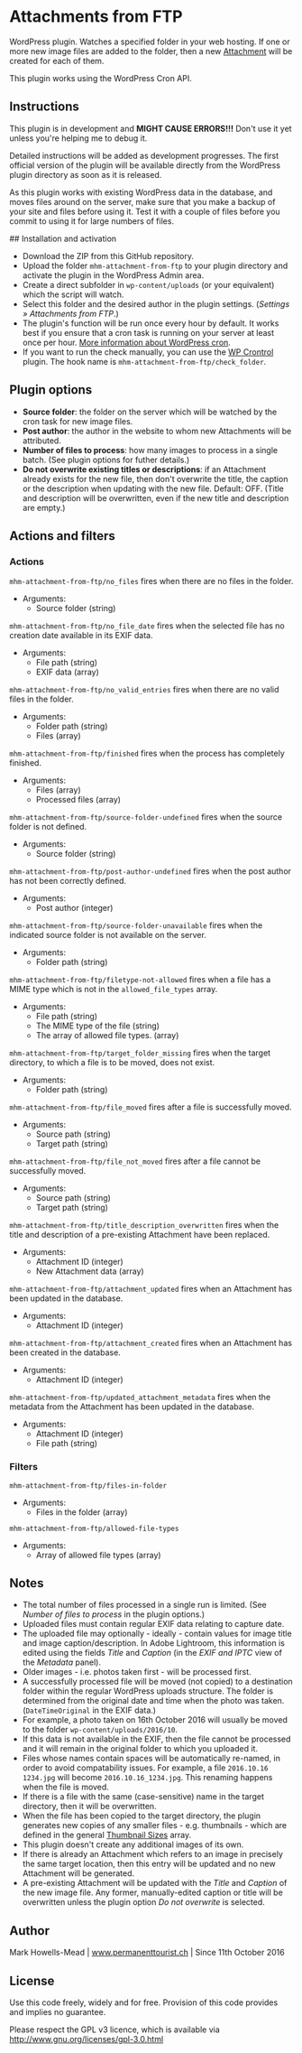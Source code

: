 # Attachments from FTP
WordPress plugin. Watches a specified folder in your web hosting. If one or more new image files are added to the folder, then a new [Attachment](https://codex.wordpress.org/Attachments) will be created for each of them. 

This plugin works using the WordPress Cron API.

## Instructions
This plugin is in development and **MIGHT CAUSE ERRORS!!!** Don't use it yet unless you're helping me to debug it.

Detailed instructions will be added as development progresses. The first official version of the plugin will be available directly from the WordPress plugin directory as soon as it is released.

As this plugin works with existing WordPress data in the database, and moves files around on the server, make sure that you make a backup of your site and files before using it. Test it with a couple of files before you commit to using it for large numbers of files.

## Installation and activation
* Download the ZIP from this GitHub repository.
* Upload the folder ``mhm-attachment-from-ftp`` to your plugin directory and activate the plugin in the WordPress Admin area.
* Create a direct subfolder in ``wp-content/uploads`` (or your equivalent) which the script will watch.
* Select this folder and the desired author in the plugin settings. (*Settings » Attachments from FTP*.)
* The plugin's function will be run once every hour by default. It works best if you ensure that a cron task is running on your server at least once per hour. [More information about WordPress cron](https://developer.wordpress.org/plugins/cron/).
* If you want to run the check manually, you can use the [WP Crontrol](https://wordpress.org/plugins/wp-crontrol/) plugin. The hook name is ``mhm-attachment-from-ftp/check_folder``.

## Plugin options
* **Source folder**: the folder on the server which will be watched by the cron task for new image files.
* **Post author**: the author in the website to whom new Attachments will be attributed.
* **Number of files to process**: how many images to process in a single batch. (See plugin options for futher details.)
* **Do not overwrite existing titles or descriptions**: if an Attachment already exists for the new file, then don't overwrite the title, the caption or the description when updating with the new file. Default: OFF. (Title and description will be overwritten, even if the new title and description are empty.)

## Actions and filters
### Actions
``mhm-attachment-from-ftp/no_files`` fires when there are no files in the folder.
* Arguments: 
    * Source folder (string)

``mhm-attachment-from-ftp/no_file_date`` fires when the selected file has no creation date available in its EXIF data.
* Arguments:
    * File path (string)
    * EXIF data (array)

``mhm-attachment-from-ftp/no_valid_entries`` fires when there are no valid files in the folder.
* Arguments: 
    * Folder path (string)
    * Files (array)

``mhm-attachment-from-ftp/finished`` fires when the process has completely finished.
* Arguments:
    * Files (array)
    * Processed files (array)

``mhm-attachment-from-ftp/source-folder-undefined`` fires when the source folder is not defined.
* Arguments: 
    * Source folder (string)

``mhm-attachment-from-ftp/post-author-undefined`` fires when the post author has not been correctly defined.
* Arguments: 
    * Post author (integer)

``mhm-attachment-from-ftp/source-folder-unavailable`` fires when the indicated source folder is not available on the server.
* Arguments:
    * Folder path (string)

``mhm-attachment-from-ftp/filetype-not-allowed`` fires when a file has a MIME type which is not in the ``allowed_file_types`` array.
* Arguments:
    * File path (string)
    * The MIME type of the file (string)
    * The array of allowed file types. (array)

``mhm-attachment-from-ftp/target_folder_missing`` fires when the target directory, to which a file is to be moved, does not exist.
* Arguments:
    * Folder path (string)

``mhm-attachment-from-ftp/file_moved`` fires after a file is successfully moved.
* Arguments:
    * Source path (string)
    * Target path (string)

``mhm-attachment-from-ftp/file_not_moved`` fires after a file cannot be successfully moved.
* Arguments:
    * Source path (string)
    * Target path (string)

``mhm-attachment-from-ftp/title_description_overwritten`` fires when the title and description of a pre-existing Attachment have been replaced.
* Arguments:
    * Attachment ID (integer)
    * New Attachment data (array)

``mhm-attachment-from-ftp/attachment_updated`` fires when an Attachment has been updated in the database.
* Arguments:
    * Attachment ID (integer)

``mhm-attachment-from-ftp/attachment_created`` fires when an Attachment has been created in the database.
* Arguments:
    * Attachment ID (integer)

``mhm-attachment-from-ftp/updated_attachment_metadata`` fires when the metadata from the Attachment has been updated in the database.
* Arguments:
    * Attachment ID (integer)
    * File path (string)

### Filters
``mhm-attachment-from-ftp/files-in-folder``
* Arguments:
    * Files in the folder (array)

``mhm-attachment-from-ftp/allowed-file-types`` 
* Arguments:
    * Array of allowed file types (array)

## Notes
* The total number of files processed in a single run is limited. (See *Number of files to process* in the plugin options.)
* Uploaded files must contain regular EXIF data relating to capture date.
* The uploaded file may optionally - ideally - contain values for image title and image caption/description. In Adobe Lightroom, this information is edited using the fields *Title* and *Caption* (in the *EXIF and IPTC* view of the *Metadata* panel).
* Older images - i.e. photos taken first - will be processed first.
* A successfully processed file will be moved (not copied) to a destination folder within the regular WordPress uploads structure. The folder is determined from the original date and time when the photo was taken. (``DateTimeOriginal`` in the EXIF data.)
* For example, a photo taken on 16th October 2016 will usually be moved to the folder ``wp-content/uploads/2016/10``.
* If this data is not available in the EXIF, then the file cannot be processed and it will remain in the original folder to which you uploaded it.
* Files whose names contain spaces will be automatically re-named, in order to avoid compatability issues. For example, a file ``2016.10.16 1234.jpg`` will become ``2016.10.16_1234.jpg``. This renaming happens when the file is moved.
* If there is a file with the same (case-sensitive) name in the target directory, then it will be overwritten.
* When the file has been copied to the target directory, the plugin generates new copies of any smaller files - e.g. thumbnails - which are defined in the general [Thumbnail Sizes](https://codex.wordpress.org/Post_Thumbnails#Thumbnail_Sizes) array.
* This plugin doesn't create any additional images of its own.
* If there is already an Attachment which refers to an image in precisely the same target location, then this entry will be updated and no new Attachment will be generated.
* A pre-existing Attachment will be updated with the *Title* and *Caption* of the new image file. Any former, manually-edited caption or title will be overwritten unless the plugin option *Do not overwrite* is selected.

## Author
Mark Howells-Mead | www.permanenttourist.ch | Since 11th October 2016

## License
Use this code freely, widely and for free. Provision of this code provides and implies no guarantee.

Please respect the GPL v3 licence, which is available via http://www.gnu.org/licenses/gpl-3.0.html
